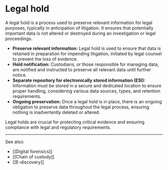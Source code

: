 
# Legal hold

A legal hold is a process used to preserve relevant information for legal purposes, typically in anticipation of litigation. It ensures that potentially important data is not altered or destroyed during an investigation or legal proceedings.

- **Preserve relevant information:** Legal hold is used to ensure that data is retained in preparation for impending litigation, initiated by legal counsel to prevent the loss of evidence.
- **Hold notification:** Custodians, or those responsible for managing data, are notified and instructed to preserve all relevant data until further notice.
- **Separate repository for electronically stored information (ESI):** Information must be stored in a secure and dedicated location to ensure proper handling, considering various data sources, types, and retention requirements.
- **Ongoing preservation:** Once a legal hold is in place, there is an ongoing obligation to preserve data throughout the legal process, ensuring nothing is inadvertently deleted or altered.

Legal holds are crucial for protecting critical evidence and ensuring compliance with legal and regulatory requirements.

---

See also:

- [[Digital forensics]]
- [[Chain of custody]]
- [[E-discovery]]